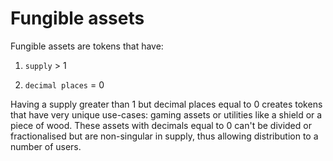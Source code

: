 # Fungible assets

Fungible assets are tokens that have:

1. `supply` &gt; 1
    
2. `decimal places` = 0
    

Having a supply greater than 1 but decimal places equal to 0 creates tokens that have very unique use-cases: gaming assets or utilities like a shield or a piece of wood. These assets with decimals equal to 0 can't be divided or fractionalised but are non-singular in supply, thus allowing distribution to a number of users.
